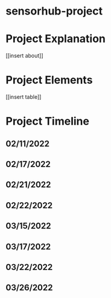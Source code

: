 # sensorhub-project
#  Project Explanation
[[insert about]]
# Project Elements
[[insert table]]

# Project Timeline
## 02/11/2022
## 02/17/2022
## 02/21/2022
## 02/22/2022
## 03/15/2022
## 03/17/2022
## 03/22/2022
## 03/26/2022
